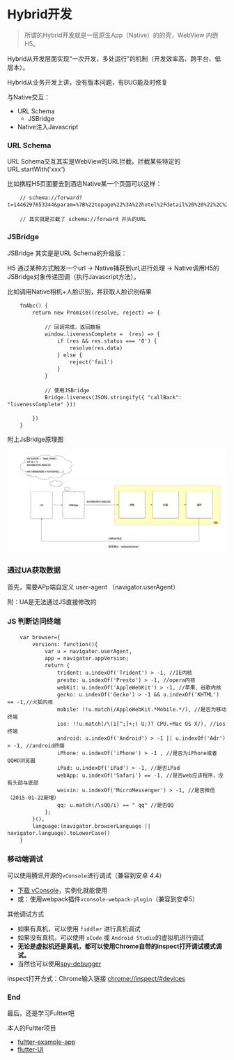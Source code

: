 # Hybrid开发

> 所谓的Hybrid开发就是一层原生App（Native）的的壳，WebView 内嵌 H5。

Hybrid从开发层面实现“一次开发，多处运行”的机制（开发效率高、跨平台、低层本）。

Hybrid从业务开发上讲，没有版本问题，有BUG能及时修复

与Native交互：
* URL Schema
  * JSBridge
* Native注入Javascript

### URL Schema

URL Schema交互其实是WebView的URL拦截。拦截某些特定的URL.startWith('xxx')

比如携程H5页面要去到酒店Native某一个页面可以这样：

```
    // schema://forward?t=1446297653344&param=%7B%22topage%22%3A%22hotel%2Fdetail%20%20%22%2C%22type%22%3A%22h2n%22%2C%22id%22%3A20151031%7D
    
    // 其实就是拦截了 schema://forward 开头的URL
```

### JSBridge

JSBridge 其实是是URL Schema的升级版：

H5 通过某种方式触发一个url -> Native捕获到url,进行处理 -> Native调用H5的JSBridge对象传递回调（执行Javascript方法）。

比如调用Native相机+人脸识别，并获取人脸识别结果

```
    fnAbc() {
        return new Promise((resolve, reject) => {

            // 回调完成，返回数据
            window.livenessComplete =  (res) => {
                if (res && res.status === '0') {
                    resolve(res.data)
                } else {
                    reject('fail')
                }
            }

            // 使用JSBridge
            Bridge.liveness(JSON.stringify({ "callBack": "livenessComplete" }))

        })
    }
```

附上JsBridge原理图

![/img/JsBridge.png](/md/img/JsBridge.png)


### 通过UA获取数据

首先，需要APp端自定义 user-agent （navigator.userAgent）

附：UA是无法通过JS直接修改的


### JS 判断访问终端
```
    var browser={
        versions: function(){
            var u = navigator.userAgent, 
            app = navigator.appVersion;
            return {
                trident: u.indexOf('Trident') > -1, //IE内核
                presto: u.indexOf('Presto') > -1, //opera内核
                webKit: u.indexOf('AppleWebKit') > -1, //苹果、谷歌内核
                gecko: u.indexOf('Gecko') > -1 && u.indexOf('KHTML') == -1,//火狐内核
                mobile: !!u.match(/AppleWebKit.*Mobile.*/), //是否为移动终端
                ios: !!u.match(/\(i[^;]+;( U;)? CPU.+Mac OS X/), //ios终端
                android: u.indexOf('Android') > -1 || u.indexOf('Adr') > -1, //android终端
                iPhone: u.indexOf('iPhone') > -1 , //是否为iPhone或者QQHD浏览器
                iPad: u.indexOf('iPad') > -1, //是否iPad
                webApp: u.indexOf('Safari') == -1, //是否web应该程序，没有头部与底部
                weixin: u.indexOf('MicroMessenger') > -1, //是否微信 （2015-01-22新增）
                qq: u.match(/\sQQ/i) == " qq" //是否QQ
            };
        }(),
        language:(navigator.browserLanguage || navigator.language).toLowerCase()
    }
```
### 移动端调试

可以使用腾讯开源的`vConsole`进行调试（兼容到安卓 4.4）
* [下载 vConsole](https://github.com/Tencent/vConsole)，实例化就能使用
* 或：使用webpack插件`vconsole-webpack-plugin`（兼容到安卓5）

其他调试方式
* 如果有真机，可以使用 `fiddler` 进行真机调试
* 如果没有真机，可以使用 `xCode` 或 `Android Studio`的虚拟机进行调试
* **无论是虚拟机还是真机，都可以使用Chrome自带的inspect打开调试模式调试。**
* 当然也可以使用[spy-debugger](https://github.com/wuchangming/spy-debugger)

inspect打开方式：Chrome输入链接 [chrome://inspect/#devices](chrome://inspect/#devices)

### End

最后。还是学习Fultter吧

本人的Fultter项目
* [fultter-example-app](https://github.com/zhongmeizhi/fultter-example-app)
* [flutter-UI](https://github.com/zhongmeizhi/flutter-UI)
